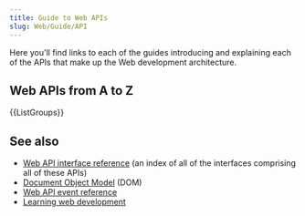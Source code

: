 ```yaml
---
title: Guide to Web APIs
slug: Web/Guide/API
---
```

Here you'll find links to each of the guides introducing and explaining each of the APIs that make up the Web development architecture.

## Web APIs from A to Z

{{ListGroups}}

## See also

- [Web API interface reference](/zh-TW/docs/Web/API) (an index of all of the interfaces comprising all of these APIs)
- [Document Object Model](/zh-TW/docs/Web/API/Document_Object_Model) (DOM)
- [Web API event reference](/zh-TW/docs/Web/Events)
- [Learning web development](/zh-TW/docs/Learn)
